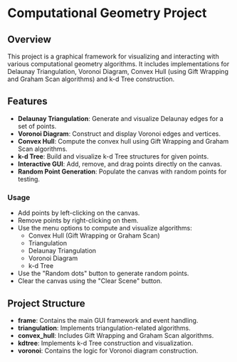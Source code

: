 # Computational Geometry Project

## Overview
This project is a graphical framework for visualizing and interacting with various computational geometry algorithms. It includes implementations for Delaunay Triangulation, Voronoi Diagram, Convex Hull (using Gift Wrapping and Graham Scan algorithms) and k-d Tree construction.

## Features
- **Delaunay Triangulation**: Generate and visualize Delaunay edges for a set of points.
- **Voronoi Diagram**: Construct and display Voronoi edges and vertices.
- **Convex Hull**: Compute the convex hull using Gift Wrapping and Graham Scan algorithms.
- **k-d Tree**: Build and visualize k-d Tree structures for given points.
- **Interactive GUI**: Add, remove, and drag points directly on the canvas.
- **Random Point Generation**: Populate the canvas with random points for testing.

### Usage
- Add points by left-clicking on the canvas.
- Remove points by right-clicking on them.
- Use the menu options to compute and visualize algorithms:
  - Convex Hull (Gift Wrapping or Graham Scan)
  - Triangulation
  - Delaunay Triangulation
  - Voronoi Diagram
  - k-d Tree
- Use the "Random dots" button to generate random points.
- Clear the canvas using the "Clear Scene" button.

## Project Structure
- **frame**: Contains the main GUI framework and event handling.
- **triangulation**: Implements triangulation-related algorithms.
- **convex_hull**: Includes Gift Wrapping and Graham Scan algorithms.
- **kdtree**: Implements k-d Tree construction and visualization.
- **voronoi**: Contains the logic for Voronoi diagram construction.


